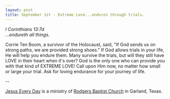 ```yaml
---
layout: post
title: September 1st - Extreme Love...endures through trials.
---
```


_I Corinthians 13:7d  
...endureth all things._

Corrie Ten Boom, a survivor of the Holocaust, said, "If God sends
us on strong paths, we are provided strong shoes." If God allows
trials in your life, He will help you endure them. Many survive the
trials, but will they still have LOVE in their heart when it's over?
God is the only one who can provide you with that kind of EXTREME
LOVE! Call upon Him now, no matter how small or large your trial. Ask
for loving endurance for your journey of life.

 --

<a href=http://jesuseveryday.net>Jesus Every Day</a> is a ministry of <a href=http://rodgersbaptist.net>Rodgers Baptist Church</a> in Garland, Texas.
